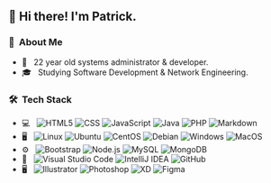 <h2> 👋 Hi there! I'm Patrick.</h2> 

<h3> 👨 &nbsp;About Me </h3>

- 🤔 &nbsp; 22 year old systems administrator & developer.
- 🎓 &nbsp; Studying Software Development & Network Engineering.
<!-- - 💼 &nbsp; Working as a Construction Labourer. -->

<h3> 🛠 &nbsp;Tech Stack</h3>

- 💻 &nbsp;
  ![HTML5](https://img.shields.io/badge/-HTML5-333333?style=flat&logo=HTML5)
  ![CSS](https://img.shields.io/badge/-CSS-333333?style=flat&logo=CSS3&logoColor=1572B6)
  ![JavaScript](https://img.shields.io/badge/-JavaScript-333333?style=flat&logo=javascript)
  ![Java](https://img.shields.io/badge/-Java-333333?style=flat&logo=java)
  ![PHP](https://img.shields.io/badge/-PHP-333333?style=flat&logo=php)
  ![Markdown](https://img.shields.io/badge/-Markdown-333333?style=flat&logo=markdown)
- 🖥️ &nbsp;
   ![Linux](https://img.shields.io/badge/-Linux-333333?style=flat&logo=linux)
   ![Ubuntu](https://img.shields.io/badge/-Ubuntu-333333?style=flat&logo=ubuntu)
   ![CentOS](https://img.shields.io/badge/-CentOS-333333?style=flat&logo=centos)
   ![Debian](https://img.shields.io/badge/-Debian-333333?style=flat&logo=debian)
   ![Windows](https://img.shields.io/badge/-Windows-333333?style=flat&logo=windows)
   ![MacOS](https://img.shields.io/badge/-MacOS-333333?style=flat&logo=apple)
- ⚙️ &nbsp;
  ![Bootstrap](https://img.shields.io/badge/-Bootstrap-333333?style=flat&logo=bootstrap&logoColor=563D7C)
  ![Node.js](https://img.shields.io/badge/-Node.js-333333?style=flat&logo=node.js)
  ![MySQL](https://img.shields.io/badge/-MySQL-333333?style=flat&logo=mysql)
  ![MongoDB](https://img.shields.io/badge/-MongoDB-333333?style=flat&logo=mongodb)
- 🔧 &nbsp;
  ![Visual Studio Code](https://img.shields.io/badge/-Visual%20Studio%20Code-333333?style=flat&logo=visual-studio-code&logoColor=007ACC)
  ![IntelliJ IDEA](https://img.shields.io/badge/-IntelliJIDEA-333333?style=flat&logo=intellij-idea&logoColor=007ACC) 
  ![GitHub](https://img.shields.io/badge/-GitHub-333333?style=flat&logo=github&logoColor=007ACC)
- 🖥 &nbsp;
  ![Illustrator](https://img.shields.io/badge/-Illustrator-333333?style=flat&logo=adobe-illustrator)
  ![Photoshop](https://img.shields.io/badge/-Photoshop-333333?style=flat&logo=adobe-photoshop)
  ![XD](https://img.shields.io/badge/-XD-333333?style=flat&logo=adobe-xd)
  ![Figma](https://img.shields.io/badge/-Figma-333333?style=flat&logo=figma&logoColor=007ACC)
